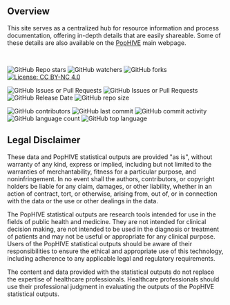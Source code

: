 ## Overview

This site serves as a centralized hub for resource information and process documentation, offering in-depth details that are easily shareable. Some of these details are also available on the [PopHIVE](https://www.pophive.org/) main webpage.

&nbsp;

![GitHub Repo stars](https://img.shields.io/github/stars/PopHIVE/processing-documentation) ![GitHub watchers](https://img.shields.io/github/watchers/PopHIVE/processing-documentation) ![GitHub forks](https://img.shields.io/github/forks/PopHIVE/processing-documentation) [![License: CC BY-NC 4.0](https://img.shields.io/badge/License-CC%20BY--NC%204.0-lightgrey.svg)](http://creativecommons.org/licenses/by-nc/4.0/)

![GitHub Issues or Pull Requests](https://img.shields.io/github/issues/PopHIVE/processing-documentation) ![GitHub Issues or Pull Requests](https://img.shields.io/github/issues-pr/PopHIVE/processing-documentation) ![GitHub Release Date](https://img.shields.io/github/release-date/PopHIVE/processing-documentation) ![GitHub repo size](https://img.shields.io/github/repo-size/PopHIVE/processing-documentation)

![GitHub contributors](https://img.shields.io/github/contributors/PopHIVE/processing-documentation) ![GitHub last commit](https://img.shields.io/github/last-commit/PopHIVE/processing-documentation) ![GitHub commit activity](https://img.shields.io/github/commit-activity/w/PopHIVE/processing-documentation) ![GitHub language count](https://img.shields.io/github/languages/count/PopHIVE/processing-documentation) ![GitHub top language](https://img.shields.io/github/languages/top/PopHIVE/processing-documentation)

## Legal Disclaimer

These data and PopHIVE statistical outputs are provided "as is", without warranty of any kind, express or implied, including but not limited to the warranties of merchantability, fitness for a particular purpose, and noninfringement. In no event shall the authors, contributors, or copyright holders be liable for any claim, damages, or other liability, whether in an action of contract, tort, or otherwise, arising from, out of, or in connection with the data or the use or other dealings in the data.

The PopHIVE statistical outputs are research tools intended for use in the fields of public health and medicine. They are not intended for clinical decision making, are not intended to be used in the diagnosis or treatment of patients and may not be useful or appropriate for any clinical purpose. Users of the PopHIVE statistical outputs should be aware of their responsibilities to ensure the ethical and appropriate use of this technology, including adherence to any applicable legal and regulatory requirements.

The content and data provided with the statistical outputs do not replace the expertise of healthcare professionals. Healthcare professionals should use their professional judgment in evaluating the outputs of the PopHIVE statistical outputs.
